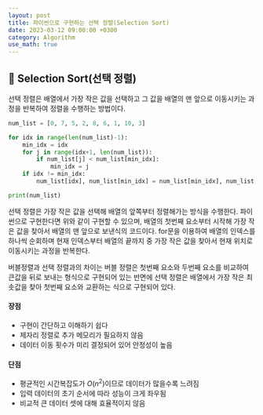 ```yaml
---
layout: post
title: 파이썬으로 구현하는 선택 정렬(Selection Sort)
date: 2023-03-12 09:00:00 +0300
category: Algorithm
use_math: true
---
```


## 🥕 Selection Sort(선택 정렬)

선택 정렬은 배열에서 가장 작은 값을 선택하고 그 값을 배열의 맨 앞으로 이동시키는 과정을 반복하여 정렬을 수행하는 방법이다.

```python
num_list = [0, 7, 5, 2, 8, 6, 1, 10, 3]

for idx in range(len(num_list)-1):
    min_idx = idx
    for j in range(idx+1, len(num_list)):
        if num_list[j] < num_list[min_idx]:
            min_idx = j
    if idx != min_idx:
        num_list[idx], num_list[min_idx] = num_list[min_idx], num_list[idx]

print(num_list)
```

선택 정렬은 가장 작은 값을 선택해 배열의 앞쪽부터 정렬해가는 방식을 수행한다. 파이썬으로 구현한다면 위와 같이 구현할 수 있으며, 배열의 첫번째 요소부터 시작해 가장 작은 값을 찾아서 배열의 맨 앞으로 보낸식의 코드이다. for문을 이용하여 배열의 인덱스를 하나씩 순회하며 현재 인덱스부터 배열의 끝까지 중 가장 작은 값을 찾아서 현재 위치로 이동시키는 과정을 반복한다.

버블정렬과 선택 정렬과의 차이는 버블 정렬은 첫번째 요소와 두번째 요소를 비교하여 큰값을 뒤로 보내는 형식으로 구현되어 있는 반면에 선택 정렬은 배열에서 가장 작은 최솟값을 찾아 첫번째 요소와 교환하는 식으로 구현되어 있다.

#### 장점

- 구현이 간단하고 이해하기 쉽다
- 제자리 정렬로 추가 메모리가 필요하지 않음
- 데이터 이동 횟수가 미리 결정되어 있어 안정성이 높음

#### 단점

- 평균적인 시간복잡도가 $O(n^2)$이므로 데이터가 많을수록 느려짐
- 입력 데이터의 초기 순서에 따라 성능이 크게 좌우됨
- 비교적 큰 데이터 셋에 대해 효율적이지 않음
